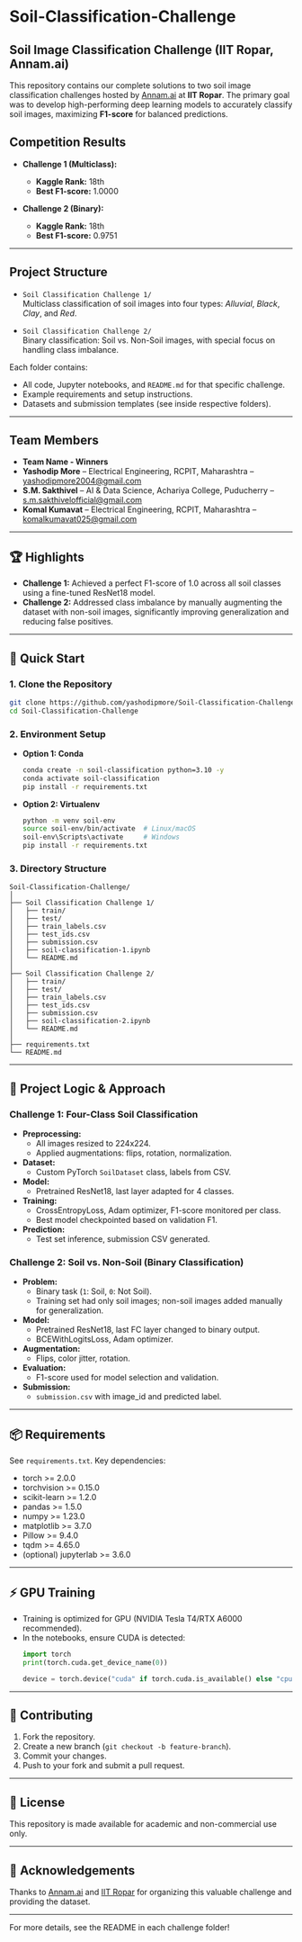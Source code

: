 # Soil-Classification-Challenge

##  Soil Image Classification Challenge (IIT Ropar, Annam.ai)

This repository contains our complete solutions to two soil image classification challenges hosted by [Annam.ai](https://annam.ai) at **IIT Ropar**. The primary goal was to develop high-performing deep learning models to accurately classify soil images, maximizing **F1-score** for balanced predictions.

##  Competition Results

- **Challenge 1 (Multiclass):**  
  - **Kaggle Rank:** 18th  
  - **Best F1-score:** 1.0000

- **Challenge 2 (Binary):**  
  - **Kaggle Rank:** 18th  
  - **Best F1-score:** 0.9751

---

##  Project Structure

- `Soil Classification Challenge 1/`  
  Multiclass classification of soil images into four types: *Alluvial*, *Black*, *Clay*, and *Red*.

- `Soil Classification Challenge 2/`  
  Binary classification: Soil vs. Non-Soil images, with special focus on handling class imbalance.

Each folder contains:
- All code, Jupyter notebooks, and `README.md` for that specific challenge.
- Example requirements and setup instructions.
- Datasets and submission templates (see inside respective folders).

---

##  Team Members
- **Team Name - Winners**
- **Yashodip More** – Electrical Engineering, RCPIT, Maharashtra – yashodipmore2004@gmail.com  
- **S.M. Sakthivel** – AI & Data Science, Achariya College, Puducherry – s.m.sakthivelofficial@gmail.com  
- **Komal Kumavat** – Electrical Engineering, RCPIT, Maharashtra – komalkumavat025@gmail.com

---

## 🏆 Highlights

- **Challenge 1:** Achieved a perfect F1-score of 1.0 across all soil classes using a fine-tuned ResNet18 model.
- **Challenge 2:** Addressed class imbalance by manually augmenting the dataset with non-soil images, significantly improving generalization and reducing false positives.

---

## 🚀 Quick Start

### 1. Clone the Repository

```bash
git clone https://github.com/yashodipmore/Soil-Classification-Challenge.git
cd Soil-Classification-Challenge
```

### 2. Environment Setup

- **Option 1: Conda**

  ```bash
  conda create -n soil-classification python=3.10 -y
  conda activate soil-classification
  pip install -r requirements.txt
  ```

- **Option 2: Virtualenv**

  ```bash
  python -m venv soil-env
  source soil-env/bin/activate  # Linux/macOS
  soil-env\Scripts\activate     # Windows
  pip install -r requirements.txt
  ```

### 3. Directory Structure

```
Soil-Classification-Challenge/
│
├── Soil Classification Challenge 1/
│   ├── train/
│   ├── test/
│   ├── train_labels.csv
│   ├── test_ids.csv
│   ├── submission.csv
│   ├── soil-classification-1.ipynb
│   └── README.md
│
├── Soil Classification Challenge 2/
│   ├── train/
│   ├── test/
│   ├── train_labels.csv
│   ├── test_ids.csv
│   ├── submission.csv
│   ├── soil-classification-2.ipynb
│   └── README.md
│
├── requirements.txt
└── README.md
```

---

## 🧠 Project Logic & Approach

### Challenge 1: Four-Class Soil Classification

- **Preprocessing:**  
  - All images resized to 224x224.  
  - Applied augmentations: flips, rotation, normalization.
- **Dataset:**  
  - Custom PyTorch `SoilDataset` class, labels from CSV.
- **Model:**  
  - Pretrained ResNet18, last layer adapted for 4 classes.
- **Training:**  
  - CrossEntropyLoss, Adam optimizer, F1-score monitored per class.
  - Best model checkpointed based on validation F1.
- **Prediction:**  
  - Test set inference, submission CSV generated.

### Challenge 2: Soil vs. Non-Soil (Binary Classification)

- **Problem:**  
  - Binary task (`1`: Soil, `0`: Not Soil).  
  - Training set had only soil images; non-soil images added manually for generalization.
- **Model:**  
  - Pretrained ResNet18, last FC layer changed to binary output.
  - BCEWithLogitsLoss, Adam optimizer.
- **Augmentation:**  
  - Flips, color jitter, rotation.
- **Evaluation:**  
  - F1-score used for model selection and validation.
- **Submission:**  
  - `submission.csv` with image_id and predicted label.

---

## 📦 Requirements

See `requirements.txt`. Key dependencies:
- torch >= 2.0.0
- torchvision >= 0.15.0
- scikit-learn >= 1.2.0
- pandas >= 1.5.0
- numpy >= 1.23.0
- matplotlib >= 3.7.0
- Pillow >= 9.4.0
- tqdm >= 4.65.0
- (optional) jupyterlab >= 3.6.0

---

## ⚡ GPU Training

- Training is optimized for GPU (NVIDIA Tesla T4/RTX A6000 recommended).
- In the notebooks, ensure CUDA is detected:
  ```python
  import torch
  print(torch.cuda.get_device_name(0))
  ```
  ```python
  device = torch.device("cuda" if torch.cuda.is_available() else "cpu")
  ```

---

## 🤝 Contributing

1. Fork the repository.
2. Create a new branch (`git checkout -b feature-branch`).
3. Commit your changes.
4. Push to your fork and submit a pull request.

---

## 📝 License

This repository is made available for academic and non-commercial use only.

---

## 🙏 Acknowledgements

Thanks to [Annam.ai](https://annam.ai/) and [IIT Ropar](https://www.iitrpr.ac.in/) for organizing this valuable challenge and providing the dataset.

---

For more details, see the README in each challenge folder!
